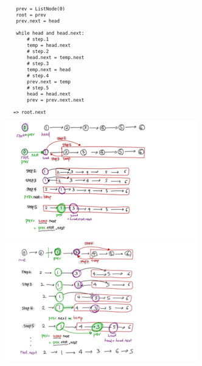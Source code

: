 
        prev = ListNode(0) 
        root = prev 
        prev.next = head

        while head and head.next:
            # step.1
            temp = head.next
            # step.2
            head.next = temp.next
            # step.3
            temp.next = head
            # step.4
            prev.next = temp
            # step.5
            head = head.next
            prev = prev.next.next
                        
       => root.next



![내가 이해를 위해 그린 그림](/풀이/참고이미지/swarp_nodes_in_pairs_1.jpg)
![내가 이해를 위해 그린 그림](/풀이/참고이미지/swarp_nodes_in_pairs_2.jpg)
